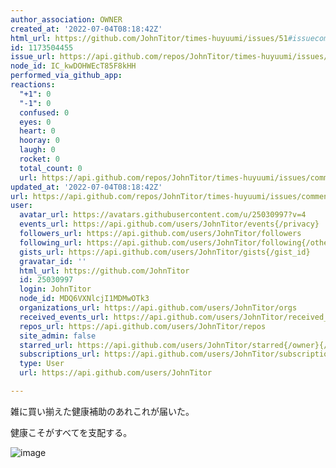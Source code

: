 ```yaml
---
author_association: OWNER
created_at: '2022-07-04T08:18:42Z'
html_url: https://github.com/JohnTitor/times-huyuumi/issues/51#issuecomment-1173504455
id: 1173504455
issue_url: https://api.github.com/repos/JohnTitor/times-huyuumi/issues/51
node_id: IC_kwDOHWEcT85F8kHH
performed_via_github_app: 
reactions:
  "+1": 0
  "-1": 0
  confused: 0
  eyes: 0
  heart: 0
  hooray: 0
  laugh: 0
  rocket: 0
  total_count: 0
  url: https://api.github.com/repos/JohnTitor/times-huyuumi/issues/comments/1173504455/reactions
updated_at: '2022-07-04T08:18:42Z'
url: https://api.github.com/repos/JohnTitor/times-huyuumi/issues/comments/1173504455
user:
  avatar_url: https://avatars.githubusercontent.com/u/25030997?v=4
  events_url: https://api.github.com/users/JohnTitor/events{/privacy}
  followers_url: https://api.github.com/users/JohnTitor/followers
  following_url: https://api.github.com/users/JohnTitor/following{/other_user}
  gists_url: https://api.github.com/users/JohnTitor/gists{/gist_id}
  gravatar_id: ''
  html_url: https://github.com/JohnTitor
  id: 25030997
  login: JohnTitor
  node_id: MDQ6VXNlcjI1MDMwOTk3
  organizations_url: https://api.github.com/users/JohnTitor/orgs
  received_events_url: https://api.github.com/users/JohnTitor/received_events
  repos_url: https://api.github.com/users/JohnTitor/repos
  site_admin: false
  starred_url: https://api.github.com/users/JohnTitor/starred{/owner}{/repo}
  subscriptions_url: https://api.github.com/users/JohnTitor/subscriptions
  type: User
  url: https://api.github.com/users/JohnTitor

---
```

雑に買い揃えた健康補助のあれこれが届いた。

健康こそがすべてを支配する。

![image](https://user-images.githubusercontent.com/25030997/177112808-af1f82fb-2cfe-409f-ba1c-08fdc304972d.jpeg)
